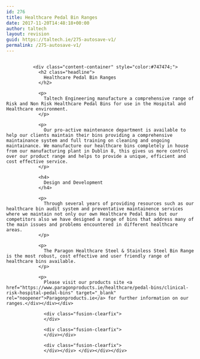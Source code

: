 ```yaml
---
id: 276
title: Healthcare Pedal Bin Ranges
date: 2017-11-20T14:48:18+00:00
author: taltech
layout: revision
guid: https://taltech.ie/275-autosave-v1/
permalink: /275-autosave-v1/
---
```

<div class="fusion-fullwidth fullwidth-box nonhundred-percent-fullwidth non-hundred-percent-height-scrolling"  style='background-color: rgba(255,255,255,0);background-position: center center;background-repeat: no-repeat;padding-top:0px;padding-right:0px;padding-bottom:0px;padding-left:0px;'>
  <div class="fusion-builder-row fusion-row ">
    <div  class="fusion-layout-column fusion_builder_column fusion_builder_column_1_1  fusion-one-full fusion-column-first fusion-column-last shadow_panel 1_1"  style='margin-top:0px;margin-bottom:20px;'>
      <div class="fusion-column-wrapper" style="background-position:left top;background-repeat:no-repeat;-webkit-background-size:cover;-moz-background-size:cover;-o-background-size:cover;background-size:cover;"  data-bg-url="">
        <div class="fusion-content-boxes content-boxes columns row fusion-columns-1 fusion-columns-total-1 fusion-content-boxes-71 content-boxes-icon-with-title content-left news_title" data-animationOffset="100%" style="margin-top:0px;margin-bottom:60px;">
          <div class="fusion-column content-box-column content-box-column content-box-column-1 col-lg-12 col-md-12 col-sm-12 fusion-content-box-hover  content-box-column-last content-box-column-last-in-row">
            <div class="col content-wrapper link-area-link-icon icon-hover-animation-fade" style="background-color:rgba(255,255,255,0);" data-animationOffset="100%">
              <div class="fusion-clearfix">
              </div>
              
              <div class="content-container" style="color:#747474;">
                <h2 class="headline">
                  Healthcare Pedal Bin Ranges
                </h2>
                
                <p>
                  Taltech Engineering manufacture a comprehensive range of Risk and Non Risk Healthcare Pedal Bins for use in the Hospital and Healthcare environment.
                </p>
                
                <p>
                  Our pro-active maintenance department is available to help our clients maintain their bins providing a comprehensive maintainance system and full training on cleaning and ongoing maintainance. We manufacture our healthcare bins completely in house from our manufacturing plant in Dublin 8, this gives us more control over our product range and helps to provide a unique, efficient and cost effective service.
                </p>
                
                <h4>
                  Design and Development
                </h4>
                
                <p>
                  Through several years of providing resources such as our healthcare bin audit system and preventative maintainence services where we maintain not only our own Healthcare Pedal Bins but our competitors also we have designed a range of bins that address many of the main issues and problems encountered in different healthcare areas.
                </p>
                
                <p>
                  The Paragon Healthcare Steel & Stainless Steel Bin Range is the most robust, cost effective and user friendly range of healthcare bins available.
                </p>
                
                <p>
                  Please visit our products site <a href="https://www.paragonproducts.ie/healthcare/pedal-bins/clinical-risk-hospital-pedal-bins" target="_blank" rel="noopener">Paragonproducts.ie</a> for further information on our ranges.</div></div></div>
                  
                  <div class="fusion-clearfix">
                  </div>
                  
                  <div class="fusion-clearfix">
                  </div></div>
                  
                  <div class="fusion-clearfix">
                  </div></div> </div></div></div>